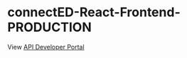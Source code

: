 # connectED-React-Frontend-PRODUCTION

View [API Developer Portal](http://endpointsportal.connected-dev-214119.cloud.goog)
